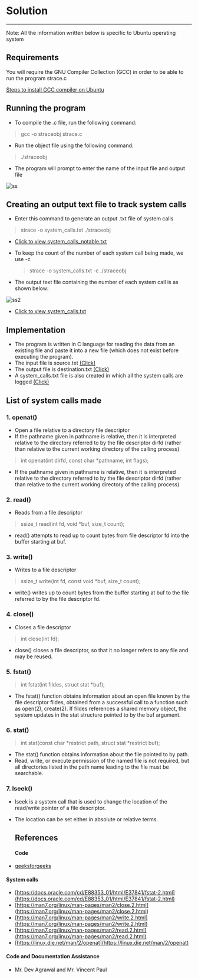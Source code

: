 # Solution
---
Note: All the information written below is specific to Ubuntu operating system
## Requirements
You will require the GNU Compiler Collection (GCC) in order to be able to run the program strace.c

[Steps to install GCC compiler on Ubuntu](https://linuxize.com/post/how-to-install-gcc-on-ubuntu-20-04/)

## Running the program
- To compile the .c file, run the following command:
>  gcc -o straceobj strace.c


- Run the object file using the following command:
> ./straceobj


- The program will prompt to enter the name of the input file and output file

![ss](https://user-images.githubusercontent.com/116995762/200142462-5fd41332-3db7-418c-b1e8-67c75430cb1e.png)


## Creating an output text file to track system calls
- Enter this command to generate an output .txt file of system calls
> strace -o system_calls.txt ./straceobj
 - [Click to view system_calls_notable.txt](https://github.com/prasadsavanur/prasadsavanur/blob/main/2.24/system_calls_notable.txt)

- To keep the count of the number of each system call being made, we use -c
  > strace -o system_calls.txt -c ./straceobj
- The output text file containing the number of each system call is as shown below: 

![ss2](https://user-images.githubusercontent.com/116995762/200142651-6730b6f0-1a32-43d9-bd4b-0d3fba2bc629.png)
 - [Click to view system_calls.txt](https://github.com/prasadsavanur/prasadsavanur/blob/main/2.24/system_calls.txt)

## Implementation
- The program is written in C language for reading the data from an existing file and paste it into a new file (which does not exist before executing the program).
- The input file is source.txt    [(Click)](https://github.com/prasadsavanur/prasadsavanur/blob/main/2.24/source.txt)
- The output file is destination.txt  [(Click)](https://github.com/prasadsavanur/prasadsavanur/blob/main/2.24/destination.txt)
- A system_calls.txt file is also created in which all the system calls are logged   [(Click)](https://github.com/prasadsavanur/prasadsavanur/blob/main/2.24/system_calls.txt)

## List of system calls made

### 1. openat() 
-  Open a file relative to a directory file descriptor
-  If the pathname given in pathname is relative, then it is interpreted relative to the directory referred to by the file descriptor dirfd (rather than relative to the current working directory of the calling process)
> int openat(int dirfd, const char *pathname, int flags);
 - If the pathname given in pathname is relative, then it is interpreted relative to the directory referred to by the file descriptor dirfd (rather than relative to the current working directory of the calling process)

### 2. read()
- Reads from a file descriptor
> ssize_t read(int fd, void *buf, size_t count);
- read() attempts to read up to count bytes from file descriptor fd into the buffer starting at buf.

### 3. write()
- Writes to a file descriptor
> ssize_t write(int fd, const void *buf, size_t count);
- write() writes up to count bytes from the buffer starting at buf to the file referred to by the file descriptor fd.

### 4. close()
- Closes a file descriptor
> int close(int fd);
- close() closes a file descriptor, so that it no longer refers to any file and may be reused.

### 5. fstat()
> int fstat(int fildes, struct stat *buf);
- The fstat() function obtains information about an open file known by the file descriptor fildes, obtained from a successful call to a function such as open(2), create(2). If fildes references a shared memory object, the system updates in the stat structure pointed to by the buf argument.

### 6. stat()
> int stat(const char *restrict path, struct stat *restrict buf);
- The stat() function obtains information about the file pointed to by path. 
- Read, write, or execute permission of the named file is not required, but all directories listed in the path name leading to the file must be searchable.

### 7. lseek()
- lseek is a system call that is used to change the location of the read/write pointer of a file descriptor. 
- The location can be set either in absolute or relative terms.



  
  ## References
  #### Code
- [geeksforgeeks](https://www.geeksforgeeks.org/c-program-copy-contents-one-file-another-file/)

#### System calls
- [https://docs.oracle.com/cd/E88353_01/html/E37841/fstat-2.html](https://docs.oracle.com/cd/E88353_01/html/E37841/fstat-2.html)
- [https://man7.org/linux/man-pages/man2/close.2.html] (https://man7.org/linux/man-pages/man2/close.2.html)
- [https://man7.org/linux/man-pages/man2/write.2.html](https://man7.org/linux/man-pages/man2/write.2.html)
- [https://man7.org/linux/man-pages/man2/read.2.html](https://man7.org/linux/man-pages/man2/read.2.html)
- [https://linux.die.net/man/2/openat](https://linux.die.net/man/2/openat)
#### Code and Documentation Assistance 
- Mr. Dev Agrawal and Mr. Vincent Paul
